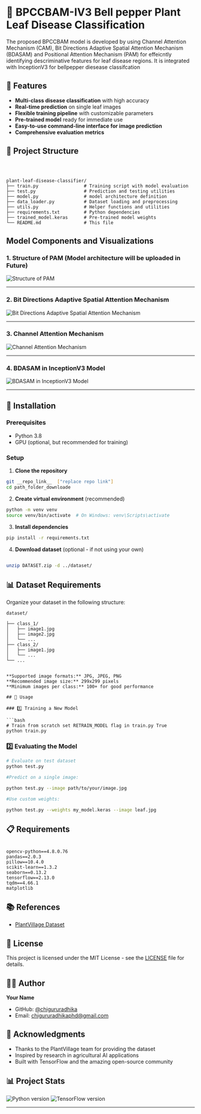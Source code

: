 # 🌿 BPCCBAM-IV3 Bell pepper Plant Leaf Disease Classification 

The proposed BPCCBAM model  is developed by using Channel Attention Mechanism (CAM), Bit Directions Adaptive Spatial Attention Mechanism (BDASAM) and Positional Attention Mechanism (PAM) for  effeicntly identifying descriminative features for leaf disease regions.  It is integrated with  InceptionV3 for  bellpepper diesease classifcation 

## 🚀 Features

- **Multi-class disease classification** with high accuracy
- **Real-time prediction** on single leaf images
- **Flexible training pipeline** with customizable parameters
- **Pre-trained model** ready for immediate use
- **Easy-to-use command-line interface for image prediction**
- **Comprehensive evaluation metrics**

## 📂 Project Structure

```



plant-leaf-disease-classifier/
├── train.py                 # Training script with model evaluation
├── test.py                  # Prediction and testing utilities
├── model.py                 # model architecture definition
├── data_loader.py           # Dataset loading and preprocessing
├── utils.py                 # Helper functions and utilities
├── requirements.txt         # Python dependencies
├── trained_model.keras      # Pre-trained model weights
└── README.md                # This file
```


## Model Components and Visualizations

### 1. Structure of PAM (Model architecture will be uploaded in Future)
![Structure of PAM](utils/attention3.png)

---

### 2. Bit Directions Adaptive Spatial Attention Mechanism
![Bit Directions Adaptive Spatial Attention Mechanism](utils/attention1.png)

---

### 3. Channel Attention Mechanism
![Channel Attention Mechanism](utils/attention2.png)

---

### 4. BDASAM in InceptionV3 Model
![BDASAM in InceptionV3 Model](utils/model_architecture.png)

---
## 🔧 Installation

### Prerequisites
- Python 3.8 
- GPU (optional, but recommended for training)

### Setup

1. **Clone the repository**
```bash
git __repo_link__  ["replace repo link"]
cd path_folder_downloade
```

2. **Create virtual environment** (recommended)
```bash
python -m venv venv
source venv/bin/activate  # On Windows: venv\Scripts\activate
```

3. **Install dependencies**
```bash
pip install -r requirements.txt
```

4. **Download dataset** (optional - if not using your own)
```bash

unzip DATASET.zip -d ../dataset/
```

## 📊 Dataset Requirements

Organize your dataset in the following structure:

```
dataset/

├── class_1/
│   ├── image1.jpg
│   ├── image2.jpg
│   └── ...
├── class_2/
│   ├── image1.jpg
│   └── ...
└── ...


**Supported image formats:** JPG, JPEG, PNG  
**Recommended image size:** 299x299 pixels  
**Minimum images per class:** 100+ for good performance

## 🚀 Usage

### 1️⃣ Training a New Model

```bash
# Train from scratch set RETRAIN_MODEL flag in train.py True
python train.py 

```

### 2️⃣ Evaluating the Model

```bash
# Evaluate on test dataset
python test.py

#Predict on a single image:

python test.py --image path/to/your/image.jpg 

#Use custom weights:

python test.py --weights my_model.keras --image leaf.jpg 


```

## 📋 Requirements

```

opencv-python==4.8.0.76
pandas==2.0.3
pillow==10.4.0
scikit-learn==1.3.2
seaborn==0.13.2
tensorflow==2.13.0
tqdm==4.66.1
matplotlib
```


## 📚 References

- [PlantVillage Dataset](https://www.kaggle.com/datasets/adilmubashirchaudhry/plant-village-dataset)

## 📄 License

This project is licensed under the MIT License - see the [LICENSE](LICENSE) file for details.

## 👨‍💻 Author

**Your Name**
- GitHub: [@chigururadhika](https://github.com/chigururadhika)
- Email: chigururadhikaphd@gmail.com


## 🙏 Acknowledgments

- Thanks to the PlantVillage team for providing the dataset
- Inspired by research in agricultural AI applications
- Built with TensorFlow and the amazing open-source community

## 📊 Project Stats

![Python version](https://img.shields.io/badge/python-3.8%2B-blue)
![TensorFlow version](https://img.shields.io/badge/tensorflow-2.8%2B-orange)

---

